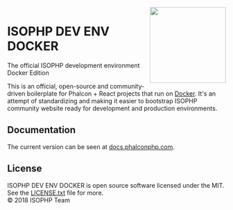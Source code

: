<img align="right" width="175px" src="http://i.imgur.com/mdZ8Ktf.png" />

# ISOPHP DEV ENV DOCKER

The official ISOPHP development environment Docker Edition

This is an official, open-source and community-driven boilerplate for Phalcon + React projects that run on [Docker][:docker:].
It's an attempt of standardizing and making it easier to bootstrap ISOPHP community website ready for development and
production environments.

## Documentation

The current version can be seen at [docs.phalconphp.com][:compose:].

## License

ISOPHP DEV ENV DOCKER is open source software licensed under the MIT.<br>
See the [LICENSE.txt][:license:] file for more.<br>© 2018 ISOPHP Team

[:docker:]:    https://www.docker.com
[:compose:]:   https://docs.phalconphp.com/en/latest/environments-docker
[:license:]:   https://github.com/phalcon/phalcon-compose/blob/master/LICENSE.txt